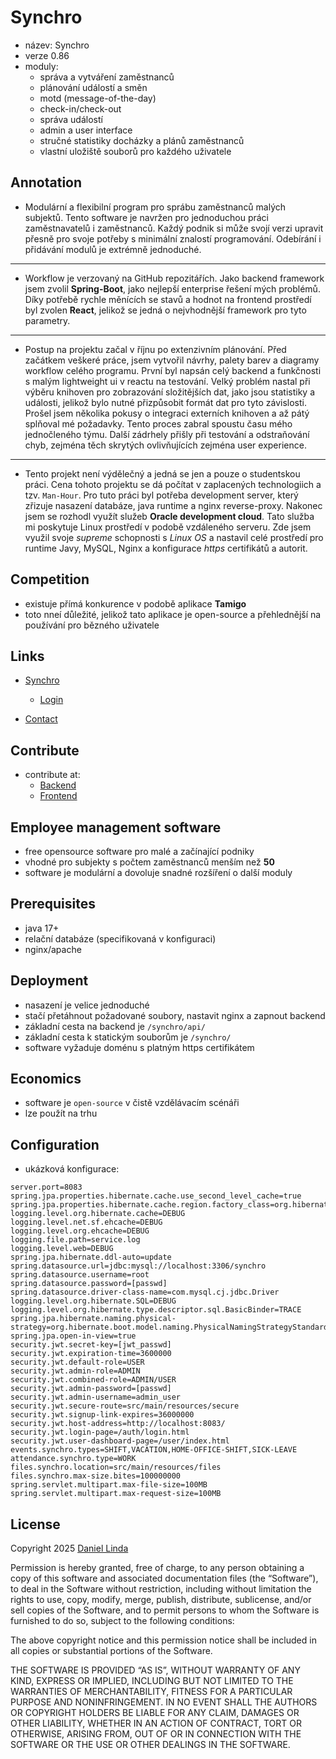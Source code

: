 # Synchro

- název: Synchro
- verze 0.86
- moduly:
    - správa a vytváření zaměstnanců
    - plánování událostí a směn
    - motd (message-of-the-day)
    - check-in/check-out
    - správa událostí
    - admin a user interface
    - stručné statistiky docházky a plánů zaměstnanců
    - vlastní uložiště souborů pro každého uživatele

## Annotation

- Modulární a flexibilní program pro sprábu zaměstnanců malých subjektů. Tento software je navržen pro jednoduchou práci
  zaměstnavatelů i zaměstnanců. Každý podnik si může svojí verzi upravit přesně pro svoje potřeby s minimální znalostí
  programování. Odebírání i přidávání modulů je extrémně jednoduché.

---

- Workflow je verzovaný na GitHub repozitářích.
  Jako backend framework jsem zvolil **Spring-Boot**, jako nejlepší enterprise řešení mých problémů.
  Díky potřebě rychle měnících se stavů a hodnot na frontend prostředí byl zvolen **React**, jelikož se jedná o
  nejvhodnější framework pro tyto parametry.

---

- Postup na projektu začal v říjnu po extenzivním plánování. Před začátkem veškeré práce, jsem vytvořil návrhy, palety
  barev a diagramy workflow celého programu. První byl napsán celý backend a funkčnosti s malým lightweight ui v reactu
  na testování. Velký problém nastal při výběru knihoven pro zobrazování složitějších dat, jako jsou statistiky a
  události, jelikož bylo nutné přizpůsobit formát dat pro tyto závislosti. Prošel jsem několika pokusy o integraci
  externích knihoven a až pátý splňoval mé požadavky. Tento proces zabral spoustu času mého jednočleného týmu.
  Další zádrhely přišly při testování a odstraňování chyb, zejména těch skrytých ovlivňujících zejména user experience.

---

- Tento projekt není výdělečný a jedná se jen a pouze o studentskou práci. Cena tohoto projektu se dá počítat v
  zaplacených technologiich a tzv. `Man-Hour`. Pro tuto práci byl potřeba development server, který zřizuje nasazení
  databáze, java runtime a nginx reverse-proxy. Nakonec jsem se rozhodl využít služeb **Oracle development cloud**. Tato
  služba mi poskytuje Linux prostředí v podobě vzdáleného serveru. Zde jsem využil svoje *supreme* schopnosti s *Linux
  OS* a nastavil celé prostředí pro runtime Javy, MySQL, Nginx a konfigurace *https* certifikátů a autorit.

## Competition

- existuje přímá konkurence v podobě aplikace **Tamigo**
- toto nneí důležité, jelikož tato aplikace je open-source a přehlednější na používání pro bězného uživatele

## Links

- [Synchro](https://daniellinda.net)
    - [Login](https://daniellinda.net/synchro/api/auth/index.html)

- [Contact](https://daniellinda.net/linktree/)

## Contribute

- contribute at:
    - [Backend](https://github.com/WMeindW/synchro-backend)
    - [Frontend](https://github.com/WMeindW/synchro-react)

## Employee management software

- free opensource software pro malé a začínající podniky
- vhodné pro subjekty s počtem zaměstnanců menším než **50**
- software je modulární a dovoluje snadné rozšíření o další moduly

## Prerequisites

- java 17+
- relační databáze (specifikovaná v konfiguraci)
- nginx/apache

## Deployment

- nasazení je velice jednoduché
- stačí přetáhnout požadované soubory, nastavit nginx a zapnout backend
- základní cesta na backend je `/synchro/api/`
- základní cesta k statickým souborům je `/synchro/`
- software vyžaduje doménu s platným https certifikátem

## Economics

- software je `open-source` v čistě vzdělávacím scénáři
- lze použít na trhu

## Configuration

- ukázková konfigurace:

```properties
server.port=8083
spring.jpa.properties.hibernate.cache.use_second_level_cache=true
spring.jpa.properties.hibernate.cache.region.factory_class=org.hibernate.cache.ehcache.EhCacheRegionFactory
logging.level.org.hibernate.cache=DEBUG
logging.level.net.sf.ehcache=DEBUG
logging.level.org.ehcache=DEBUG
logging.file.path=service.log
logging.level.web=DEBUG
spring.jpa.hibernate.ddl-auto=update
spring.datasource.url=jdbc:mysql://localhost:3306/synchro
spring.datasource.username=root
spring.datasource.password=[passwd]
spring.datasource.driver-class-name=com.mysql.cj.jdbc.Driver
logging.level.org.hibernate.SQL=DEBUG
logging.level.org.hibernate.type.descriptor.sql.BasicBinder=TRACE
spring.jpa.hibernate.naming.physical-strategy=org.hibernate.boot.model.naming.PhysicalNamingStrategyStandardImpl
spring.jpa.open-in-view=true
security.jwt.secret-key=[jwt_passwd]
security.jwt.expiration-time=3600000
security.jwt.default-role=USER
security.jwt.admin-role=ADMIN
security.jwt.combined-role=ADMIN/USER
security.jwt.admin-password=[passwd]
security.jwt.admin-username=admin_user
security.jwt.secure-route=src/main/resources/secure
security.jwt.signup-link-expires=36000000
security.jwt.host-address=http://localhost:8083/
security.jwt.login-page=/auth/login.html
security.jwt.user-dashboard-page=/user/index.html
events.synchro.types=SHIFT,VACATION,HOME-OFFICE-SHIFT,SICK-LEAVE
attendance.synchro.type=WORK
files.synchro.location=src/main/resources/files
files.synchro.max-size.bites=100000000
spring.servlet.multipart.max-file-size=100MB
spring.servlet.multipart.max-request-size=100MB
```

## License

Copyright 2025 [Daniel Linda](https://daniellinda.net/linktree/)

Permission is hereby granted, free of charge, to any person obtaining a copy of this software and associated
documentation files (the “Software”), to deal in the Software without restriction, including without limitation the
rights to use, copy, modify, merge, publish, distribute, sublicense, and/or sell copies of the Software, and to permit
persons to whom the Software is furnished to do so, subject to the following conditions:

The above copyright notice and this permission notice shall be included in all copies or substantial portions of the
Software.

THE SOFTWARE IS PROVIDED “AS IS”, WITHOUT WARRANTY OF ANY KIND, EXPRESS OR IMPLIED, INCLUDING BUT NOT LIMITED TO THE
WARRANTIES OF MERCHANTABILITY, FITNESS FOR A PARTICULAR PURPOSE AND NONINFRINGEMENT. IN NO EVENT SHALL THE AUTHORS OR
COPYRIGHT HOLDERS BE LIABLE FOR ANY CLAIM, DAMAGES OR OTHER LIABILITY, WHETHER IN AN ACTION OF CONTRACT, TORT OR
OTHERWISE, ARISING FROM, OUT OF OR IN CONNECTION WITH THE SOFTWARE OR THE USE OR OTHER DEALINGS IN THE SOFTWARE.